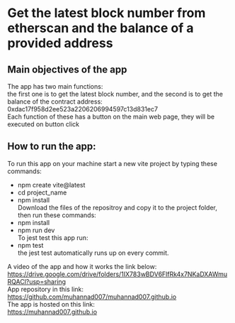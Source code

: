 # Get the latest block number from etherscan and the balance of a provided address

## Main objectives of the app
The app has two main functions:  
the first one is to get the latest block number, and the second is to get the balance of the contract address:  
0xdac17f958d2ee523a2206206994597c13d831ec7  
Each function of these has a button on the main web page, they will be executed on button click  
  
## How to run the app:
To run this app on your machine start a new vite project by typing these commands:
- npm create vite@latest
- cd project_name
- npm install  
Download the files of the repositroy and copy it to the project folder, then run these commands:
- npm install
- npm run dev  
To jest test this app run:
- npm test  
the jest test automatically runs up on every commit.  
  
A video of the app and how it works the link below:  
https://drive.google.com/drive/folders/1IX783wBDV6FlfRk4x7NKaDXAWmuRQACl?usp=sharing  
App repository in this link:  
https://github.com/muhannad007/muhannad007.github.io  
The app is hosted on this link:  
https://muhannad007.github.io
